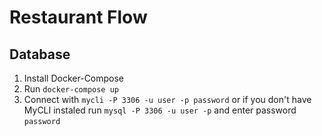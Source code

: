# Restaurant Flow

## Database

1. Install Docker-Compose
2. Run `docker-compose up`
3. Connect with `mycli -P 3306 -u user -p password` or if you don't have MyCLI instaled run `mysql -P 3306 -u user -p` and enter password `password`
